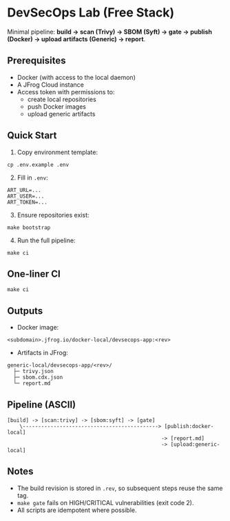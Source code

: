 # DevSecOps Lab (Free Stack)

Minimal pipeline: **build → scan (Trivy) → SBOM (Syft) → gate → publish (Docker) → upload artifacts (Generic) → report**.

## Prerequisites
- Docker (with access to the local daemon)
- A JFrog Cloud instance
- Access token with permissions to:
  - create local repositories
  - push Docker images
  - upload generic artifacts

## Quick Start
1. Copy environment template:
```
cp .env.example .env
```

2. Fill in `.env`:
```
ART_URL=...
ART_USER=...
ART_TOKEN=...
```

3. Ensure repositories exist:
```
make bootstrap
```

4. Run the full pipeline:
```
make ci
```

## One-liner CI
```
make ci
```

## Outputs
- Docker image:
```
<subdomain>.jfrog.io/docker-local/devsecops-app:<rev>
```

- Artifacts in JFrog:
```
generic-local/devsecops-app/<rev>/
  ├─ trivy.json
  ├─ sbom.cdx.json
  └─ report.md
```

## Pipeline (ASCII)
```
[build] -> [scan:trivy] -> [sbom:syft] -> [gate]
    \--------------------------------------------> [publish:docker-local]
                                                  -> [report.md]
                                                  -> [upload:generic-local]
```

## Notes
- The build revision is stored in `.rev`, so subsequent steps reuse the same tag.
- `make gate` fails on HIGH/CRITICAL vulnerabilities (exit code 2).
- All scripts are idempotent where possible.
